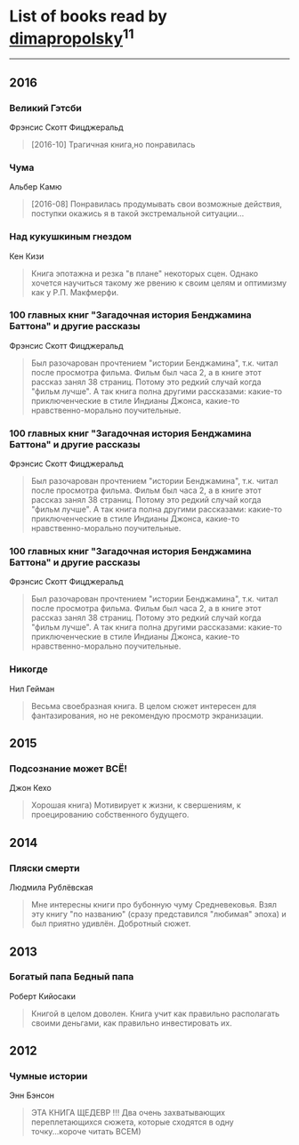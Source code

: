 # List of books read by [dimapropolsky](http://vk.com/id21138193)<sup>11</sup>
---

## 2016

### Великий Гэтсби
Фрэнсис Скотт Фицджеральд
> [2016-10] Трагичная книга,но понравилась


### Чума
Альбер Камю
> [2016-08] Понравилась продумывать свои возможные действия, поступки окажись я в такой экстремальной ситуации...


### Над кукушкиным гнездом
Кен Кизи
> Книга эпотажна и резка "в плане" некоторых сцен. Однако хочется научиться такому же рвению к своим целям и оптимизму как у Р.П. Макфмерфи.


### 100 главных книг "Загадочная история Бенджамина Баттона" и другие рассказы
Фрэнсис Скотт Фицджеральд
> Был разочарован прочтением "истории Бенджамина", т.к. читал после просмотра фильма. Фильм был часа 2, а в книге этот рассказ занял 38 страниц. Потому это редкий случай когда "фильм лучше". А так книга полна другими рассказами: какие-то приключенческие в стиле Индианы Джонса, какие-то нравственно-морально поучительные.


### 100 главных книг "Загадочная история Бенджамина Баттона" и другие рассказы
Фрэнсис Скотт Фицджеральд
> Был разочарован прочтением "истории Бенджамина", т.к. читал после просмотра фильма. Фильм был часа 2, а в книге этот рассказ занял 38 страниц. Потому это редкий случай когда "фильм лучше". А так книга полна другими рассказами: какие-то приключенческие в стиле Индианы Джонса, какие-то нравственно-морально поучительные.


### 100 главных книг "Загадочная история Бенджамина Баттона" и другие рассказы
Фрэнсис Скотт Фицджеральд
> Был разочарован прочтением "истории Бенджамина", т.к. читал после просмотра фильма. Фильм был часа 2, а в книге этот рассказ занял 38 страниц. Потому это редкий случай когда "фильм лучше". А так книга полна другими рассказами: какие-то приключенческие в стиле Индианы Джонса, какие-то нравственно-морально поучительные.


### Никогде
Нил Гейман
> Весьма своебразная книга. В целом сюжет интересен для фантазирования, но не рекомендую просмотр экранизации.



## 2015

### Подсознание может ВСЁ!
Джон Кехо
> Хорошая книга) Мотивирует к жизни, к свершениям, к проецированию собственного будущего.



## 2014

### Пляски смерти
Людмила Рублёвская
> Мне интересны книги про бубонную чуму Средневековья. Взял эту книгу "по названию" (сразу представился "любимая" эпоха) и был приятно удивлён. Добротный сюжет.



## 2013

### Богатый папа Бедный папа
Роберт Кийосаки
> Книгой в целом доволен. Книга учит как правильно располагать своими деньгами, как правильно инвестировать их.



## 2012

### Чумные истории
Энн Бэнсон
> ЭТА КНИГА ЩЕДЕВР !!! Два очень захватывающих переплетающихся сюжета, которые сходятся в одну точку...короче читать ВСЕМ)



